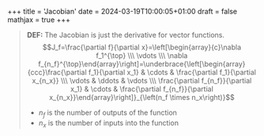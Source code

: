 +++
title = 'Jacobian'
date = 2024-03-19T10:00:05+01:00
draft = false
mathjax = true
+++

> **DEF:**
>The Jacobian is just the derivative for vector functions.
>$$J_f=\frac{\partial f}{\partial x}=\left[\begin{array}{c}\nabla f_1^{\top} \\\ \vdots \\\ \nabla f_{n_f}^{\top}\end{array}\right]=\underbrace{\left[\begin{array}{ccc}\frac{\partial f_1}{\partial x_1} & \cdots & \frac{\partial f_1}{\partial x_{n_x}} \\\ \vdots & \ddots & \vdots \\\ \frac{\partial f_{n_f}}{\partial x_1} & \cdots & \frac{\partial f_{n_f}}{\partial x_{n_x}}\end{array}\right]}_{\left(n_f \times n_x\right)}$$
> - $n_f$ is the number of outputs of the function
> - $n_{x}$ is the number of inputs into the function
